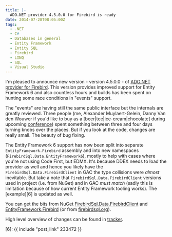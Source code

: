 ```yaml
---
title: |-
  ADO.NET provider 4.5.0.0 for Firebird is ready
date: 2014-07-28T08:05:00Z
tags:
  - .NET
  - C#
  - Databases in general
  - Entity Framework
  - Entity SQL
  - Firebird
  - LINQ
  - SQL
  - Visual Studio
---
```

I'm pleased to announce new version - version 4.5.0.0 - of [ADO.NET provider for Firebird][3]. This version provides improved support for Entity Framework 6 and also countless hours and builds has been spent on hunting some race conditions in "events" support.

<!-- excerpt -->

The "events" are having still the same public interface but the internals are greatly reviewed. Three people (me, Alexander Muylaert-Gelein, Danny Van den Wouwer if you'd like to buy as a [beer|tee|ice-cream|chocolate] during upcoming [conference][5]) spent something between three and four days turning knobs over the places. But if you look at the code, changes are really small. The beauty of bug fixing.

The Entity Framework 6 support has now been split into separate `EntityFramework.Firebird` assembly and into new namespaces (`FirebirdSql.Data.EntityFramework6`), mostly to help with cases where you're not using Code First, but EDMX. It's because DDEX needs to load the provider as well and hence you likely have the `FirebirdSql.Data.FirebirdClient` in GAC the type collisions were _almost_ inevitable. But take a note that `FirebirdSql.Data.FirebirdClient` versions used in project (i.e. from NuGet) and in GAC _must match_ (sadly this is limitation because of how current Entity Framework tooling works). The [example][6] is updated as well.

You can get the bits from NuGet [FirebirdSql.Data.FirebirdClient][1] and [EntityFramework.Firebird][2] (or from [firebirdsql.org][3]).

High level overview of changes can be found in [tracker][4].

[1]: http://www.nuget.org/packages/FirebirdSql.Data.FirebirdClient/
[2]: http://www.nuget.org/packages/EntityFramework.Firebird/
[3]: http://www.firebirdsql.org/en/net-provider/
[4]: http://tracker.firebirdsql.org/secure/ReleaseNote.jspa?projectId=10003&styleName=Text&version=10600
[5]: http://www.firebirdsql.org/en/firebird-conference-2014/
[6]: {{ include "post_link" 233472 }}